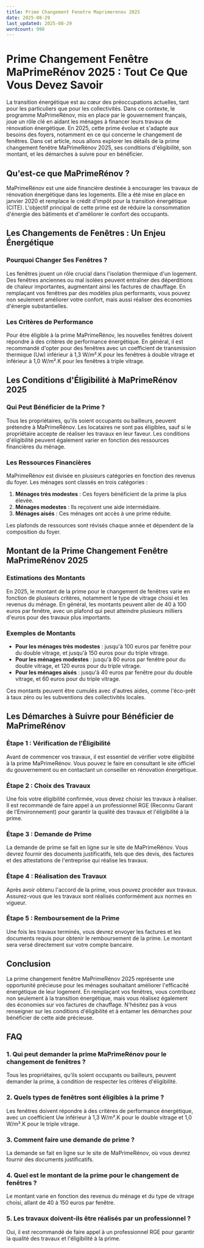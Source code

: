 ```yaml
---
title: Prime Changement Fenetre Maprimerenov 2025
date: 2025-08-29
last_updated: 2025-08-29
wordcount: 998
---
```


# Prime Changement Fenêtre MaPrimeRénov 2025 : Tout Ce Que Vous Devez Savoir

La transition énergétique est au cœur des préoccupations actuelles, tant pour les particuliers que pour les collectivités. Dans ce contexte, le programme MaPrimeRénov, mis en place par le gouvernement français, joue un rôle clé en aidant les ménages à financer leurs travaux de rénovation énergétique. En 2025, cette prime évolue et s'adapte aux besoins des foyers, notamment en ce qui concerne le changement de fenêtres. Dans cet article, nous allons explorer les détails de la prime changement fenêtre MaPrimeRénov 2025, ses conditions d'éligibilité, son montant, et les démarches à suivre pour en bénéficier.

## Qu'est-ce que MaPrimeRénov ?

MaPrimeRénov est une aide financière destinée à encourager les travaux de rénovation énergétique dans les logements. Elle a été mise en place en janvier 2020 et remplace le crédit d'impôt pour la transition énergétique (CITE). L'objectif principal de cette prime est de réduire la consommation d'énergie des bâtiments et d'améliorer le confort des occupants.

## Les Changements de Fenêtres : Un Enjeu Énergétique

### Pourquoi Changer Ses Fenêtres ?

Les fenêtres jouent un rôle crucial dans l'isolation thermique d'un logement. Des fenêtres anciennes ou mal isolées peuvent entraîner des déperditions de chaleur importantes, augmentant ainsi les factures de chauffage. En remplaçant vos fenêtres par des modèles plus performants, vous pouvez non seulement améliorer votre confort, mais aussi réaliser des économies d'énergie substantielles.

### Les Critères de Performance

Pour être éligible à la prime MaPrimeRénov, les nouvelles fenêtres doivent répondre à des critères de performance énergétique. En général, il est recommandé d'opter pour des fenêtres avec un coefficient de transmission thermique (Uw) inférieur à 1,3 W/m².K pour les fenêtres à double vitrage et inférieur à 1,0 W/m².K pour les fenêtres à triple vitrage.

## Les Conditions d'Éligibilité à MaPrimeRénov 2025

### Qui Peut Bénéficier de la Prime ?

Tous les propriétaires, qu'ils soient occupants ou bailleurs, peuvent prétendre à MaPrimeRénov. Les locataires ne sont pas éligibles, sauf si le propriétaire accepte de réaliser les travaux en leur faveur. Les conditions d'éligibilité peuvent également varier en fonction des ressources financières du ménage.

### Les Ressources Financières

MaPrimeRénov est divisée en plusieurs catégories en fonction des revenus du foyer. Les ménages sont classés en trois catégories : 

1. **Ménages très modestes** : Ces foyers bénéficient de la prime la plus élevée.
2. **Ménages modestes** : Ils reçoivent une aide intermédiaire.
3. **Ménages aisés** : Ces ménages ont accès à une prime réduite.

Les plafonds de ressources sont révisés chaque année et dépendent de la composition du foyer.

## Montant de la Prime Changement Fenêtre MaPrimeRénov 2025

### Estimations des Montants

En 2025, le montant de la prime pour le changement de fenêtres varie en fonction de plusieurs critères, notamment le type de vitrage choisi et les revenus du ménage. En général, les montants peuvent aller de 40 à 100 euros par fenêtre, avec un plafond qui peut atteindre plusieurs milliers d'euros pour des travaux plus importants.

### Exemples de Montants

- **Pour les ménages très modestes** : jusqu'à 100 euros par fenêtre pour du double vitrage, et jusqu'à 150 euros pour du triple vitrage.
- **Pour les ménages modestes** : jusqu'à 80 euros par fenêtre pour du double vitrage, et 120 euros pour du triple vitrage.
- **Pour les ménages aisés** : jusqu'à 40 euros par fenêtre pour du double vitrage, et 60 euros pour du triple vitrage.

Ces montants peuvent être cumulés avec d'autres aides, comme l'éco-prêt à taux zéro ou les subventions des collectivités locales.

## Les Démarches à Suivre pour Bénéficier de MaPrimeRénov

### Étape 1 : Vérification de l'Éligibilité

Avant de commencer vos travaux, il est essentiel de vérifier votre éligibilité à la prime MaPrimeRénov. Vous pouvez le faire en consultant le site officiel du gouvernement ou en contactant un conseiller en rénovation énergétique.

### Étape 2 : Choix des Travaux

Une fois votre éligibilité confirmée, vous devez choisir les travaux à réaliser. Il est recommandé de faire appel à un professionnel RGE (Reconnu Garant de l’Environnement) pour garantir la qualité des travaux et l'éligibilité à la prime.

### Étape 3 : Demande de Prime

La demande de prime se fait en ligne sur le site de MaPrimeRénov. Vous devrez fournir des documents justificatifs, tels que des devis, des factures et des attestations de l'entreprise qui réalise les travaux.

### Étape 4 : Réalisation des Travaux

Après avoir obtenu l'accord de la prime, vous pouvez procéder aux travaux. Assurez-vous que les travaux sont réalisés conformément aux normes en vigueur.

### Étape 5 : Remboursement de la Prime

Une fois les travaux terminés, vous devrez envoyer les factures et les documents requis pour obtenir le remboursement de la prime. Le montant sera versé directement sur votre compte bancaire.

## Conclusion

La prime changement fenêtre MaPrimeRénov 2025 représente une opportunité précieuse pour les ménages souhaitant améliorer l'efficacité énergétique de leur logement. En remplaçant vos fenêtres, vous contribuez non seulement à la transition énergétique, mais vous réalisez également des économies sur vos factures de chauffage. N'hésitez pas à vous renseigner sur les conditions d'éligibilité et à entamer les démarches pour bénéficier de cette aide précieuse.

## FAQ

### 1. Qui peut demander la prime MaPrimeRénov pour le changement de fenêtres ?

Tous les propriétaires, qu'ils soient occupants ou bailleurs, peuvent demander la prime, à condition de respecter les critères d'éligibilité.

### 2. Quels types de fenêtres sont éligibles à la prime ?

Les fenêtres doivent répondre à des critères de performance énergétique, avec un coefficient Uw inférieur à 1,3 W/m².K pour le double vitrage et 1,0 W/m².K pour le triple vitrage.

### 3. Comment faire une demande de prime ?

La demande se fait en ligne sur le site de MaPrimeRénov, où vous devrez fournir des documents justificatifs.

### 4. Quel est le montant de la prime pour le changement de fenêtres ?

Le montant varie en fonction des revenus du ménage et du type de vitrage choisi, allant de 40 à 150 euros par fenêtre.

### 5. Les travaux doivent-ils être réalisés par un professionnel ?

Oui, il est recommandé de faire appel à un professionnel RGE pour garantir la qualité des travaux et l'éligibilité à la prime.